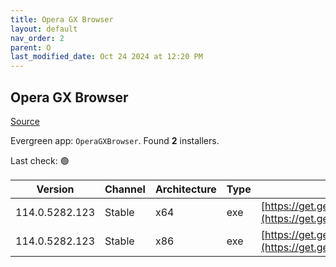 ```yaml
---
title: Opera GX Browser
layout: default
nav_order: 2
parent: O
last_modified_date: Oct 24 2024 at 12:20 PM
---
```


## Opera GX Browser

[Source](https://www.opera.com/gx)

Evergreen app: `OperaGXBrowser`. Found **2** installers.

Last check: 🟢

| Version        | Channel | Architecture | Type | URI                                                                                                                                                                                                |
| -------------- | ------- | ------------ | ---- | -------------------------------------------------------------------------------------------------------------------------------------------------------------------------------------------------- |
| 114.0.5282.123 | Stable  | x64          | exe  | [https://get.geo.opera.com/pub/opera_gx/114.0.5282.123/win/Opera_GX_114.0.5282.123_Setup_x64.exe](https://get.geo.opera.com/pub/opera_gx/114.0.5282.123/win/Opera_GX_114.0.5282.123_Setup_x64.exe) |
| 114.0.5282.123 | Stable  | x86          | exe  | [https://get.geo.opera.com/pub/opera_gx/114.0.5282.123/win/Opera_GX_114.0.5282.123_Setup.exe](https://get.geo.opera.com/pub/opera_gx/114.0.5282.123/win/Opera_GX_114.0.5282.123_Setup.exe)         |
